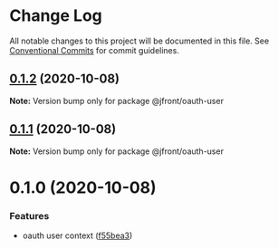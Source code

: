 # Change Log

All notable changes to this project will be documented in this file.
See [Conventional Commits](https://conventionalcommits.org) for commit guidelines.

## [0.1.2](https://github.com/Jepria/jfront-oauth/compare/@jfront/oauth-user@0.1.1...@jfront/oauth-user@0.1.2) (2020-10-08)

**Note:** Version bump only for package @jfront/oauth-user





## [0.1.1](https://github.com/Jepria/jfront-oauth/compare/@jfront/oauth-user@0.1.0...@jfront/oauth-user@0.1.1) (2020-10-08)

**Note:** Version bump only for package @jfront/oauth-user





# 0.1.0 (2020-10-08)


### Features

* oauth user context ([f55bea3](https://github.com/Jepria/jfront-oauth/commit/f55bea3b2a465bc00c65048c257e5d4beb314ba3))
